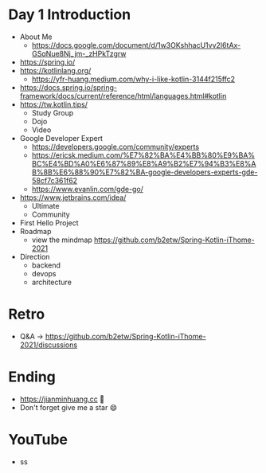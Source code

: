 # Day 1 Introduction
* About Me
  * https://docs.google.com/document/d/1w3OKshhacU1vv2I6tAx-GSqNue8Nj_jm-_zHPkTzgrw
* https://spring.io/
* https://kotlinlang.org/
  * https://yfr-huang.medium.com/why-i-like-kotlin-3144f215ffc2
* https://docs.spring.io/spring-framework/docs/current/reference/html/languages.html#kotlin
* https://tw.kotlin.tips/
  * Study Group
  * Dojo
  * Video
* Google Developer Expert
  * https://developers.google.com/community/experts
  * https://ericsk.medium.com/%E7%82%BA%E4%BB%80%E9%BA%BC%E4%BD%A0%E6%87%89%E8%A9%B2%E7%94%B3%E8%AB%8B%E6%88%90%E7%82%BA-google-developers-experts-gde-58cf7c361f62
  * https://www.evanlin.com/gde-go/
* https://www.jetbrains.com/idea/
  * Ultimate
  * Community
* First Hello Project
* Roadmap
  * view the mindmap https://github.com/b2etw/Spring-Kotlin-iThome-2021
* Direction
  * backend
  * devops
  * architecture

# Retro
* Q&A -> https://github.com/b2etw/Spring-Kotlin-iThome-2021/discussions

# Ending
* https://jianminhuang.cc 🌈
* Don't forget give me a star 😄

# YouTube
* ss
